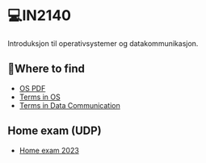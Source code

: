 # 💻IN2140
Introduksjon til operativsystemer og datakommunikasjon. 

## 🤔Where to find 
- [OS PDF](https://github.com/lananht/IN2140/blob/main/Terms/os.pdf)
- [Terms in OS](https://github.com/lananht/IN2140/blob/main/Terms/OS.md)
- [Terms in Data Communication](https://github.com/lananht/IN2140/blob/main/Terms/Datacom.md)

## Home exam (UDP)
- [Home exam 2023](https://github.com/lananht/IN2140/tree/main/Exam/in2140-v24-he)

